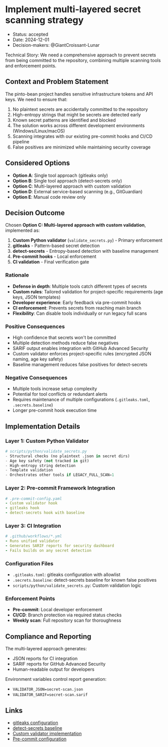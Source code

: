 # Implement multi-layered secret scanning strategy

* Status: accepted
* Date: 2024-12-01 <!-- Estimated based on project structure -->
* Decision-makers: @GiantCroissant-Lunar

Technical Story: We need a comprehensive approach to prevent secrets from being committed to the repository, combining multiple scanning tools and enforcement points.

## Context and Problem Statement

The pinto-bean project handles sensitive infrastructure tokens and API keys. We need to ensure that:

1. No plaintext secrets are accidentally committed to the repository
2. High-entropy strings that might be secrets are detected early
3. Known secret patterns are identified and blocked
4. The solution works across different development environments (Windows/Linux/macOS)
5. Scanning integrates with our existing pre-commit hooks and CI/CD pipeline
6. False positives are minimized while maintaining security coverage

## Considered Options

* **Option A**: Single tool approach (gitleaks only)
* **Option B**: Single tool approach (detect-secrets only)
* **Option C**: Multi-layered approach with custom validation
* **Option D**: External service-based scanning (e.g., GitGuardian)
* **Option E**: Manual code review only

## Decision Outcome

Chosen **Option C: Multi-layered approach with custom validation**, implemented as:

1. **Custom Python validator** (`validate_secrets.py`) - Primary enforcement
2. **gitleaks** - Pattern-based secret detection
3. **detect-secrets** - Entropy-based detection with baseline management
4. **Pre-commit hooks** - Local enforcement
5. **CI validation** - Final verification gate

### Rationale

- **Defense in depth**: Multiple tools catch different types of secrets
- **Custom rules**: Tailored validation for project-specific requirements (age keys, JSON templates)
- **Developer experience**: Early feedback via pre-commit hooks
- **CI enforcement**: Prevents secrets from reaching main branch
- **Flexibility**: Can disable tools individually or run legacy full scans

### Positive Consequences

* High confidence that secrets won't be committed
* Multiple detection methods reduce false negatives
* SARIF output enables integration with GitHub Advanced Security
* Custom validator enforces project-specific rules (encrypted JSON naming, age key safety)
* Baseline management reduces false positives for detect-secrets

### Negative Consequences

* Multiple tools increase setup complexity
* Potential for tool conflicts or redundant alerts
* Requires maintenance of multiple configurations (`.gitleaks.toml`, `.secrets.baseline`)
* Longer pre-commit hook execution time

## Implementation Details

### Layer 1: Custom Python Validator
```python
# scripts/python/validate_secrets.py
- Structural checks (no plaintext .json in secret dirs)
- Age key safety (not tracked in git)
- High-entropy string detection
- Template validation
- Orchestrates other tools if LEGACY_FULL_SCAN=1
```

### Layer 2: Pre-commit Framework Integration
```yaml
# .pre-commit-config.yaml
- Custom validator hook
- gitleaks hook
- detect-secrets hook with baseline
```

### Layer 3: CI Integration
```yaml
# .github/workflows/*.yml
- Runs unified validator
- Generates SARIF reports for security dashboard
- Fails builds on any secret detection
```

### Configuration Files
- `.gitleaks.toml`: gitleaks configuration with allowlist
- `.secrets.baseline`: detect-secrets baseline for known false positives
- `scripts/python/validate_secrets.py`: Custom validation logic

### Enforcement Points
- **Pre-commit**: Local developer enforcement
- **CI/CD**: Branch protection via required status checks
- **Weekly scan**: Full repository scan for thoroughness

## Compliance and Reporting

The multi-layered approach generates:
- JSON reports for CI integration
- SARIF reports for GitHub Advanced Security
- Human-readable output for developers

Environment variables control report generation:
- `VALIDATOR_JSON=secret-scan.json`
- `VALIDATOR_SARIF=secret-scan.sarif`

## Links

* [gitleaks configuration](../../../.gitleaks.toml)
* [detect-secrets baseline](../../../.secrets.baseline)
* [Custom validator implementation](../../../scripts/python/validate_secrets.py)
* [Pre-commit configuration](../../../.pre-commit-config.yaml)
